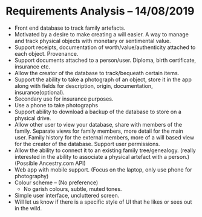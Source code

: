 # Requirements Analysis – 14/08/2019

- Front end database to track family artefacts.
- Motivated by a desire to make creating a will easier. A way to manage and track physical objects with monetary or sentimental value.
- Support receipts, documentation of worth/value/authenticity attached to each object. Provenance.
- Support documents attached to a person/user. Diploma, birth certificate, insurance etc.
- Allow the creator of the database to track/bequeath certain items.
- Support the ability to take a photograph of an object, store it in the app along with fields for description, origin, documentation, insurance(optional).
- Secondary use for insurance purposes.
- Use a phone to take photographs
- Support ability to download a backup of the database to store on a physical drive.
- Allow other user to view your database, share with members of the family. Separate views for family members, more detail for the main user. Family history for the external members, more of a will based view for the creator of the database. Support user permissions.
- Allow the ability to connect it to an existing family tree/genealogy.  (really interested in the ability to associate a physical artefact with a person.) (Possible Ancestry.com API)  
- Web app with mobile support. (Focus on the laptop, only use phone for photography)
- Colour scheme – (No preference)
	- No garish colours, subtle, muted tones.
- Simple user interface, uncluttered screen.
- Will let us know if there is a specific style of UI that he likes or sees out in the wild.


